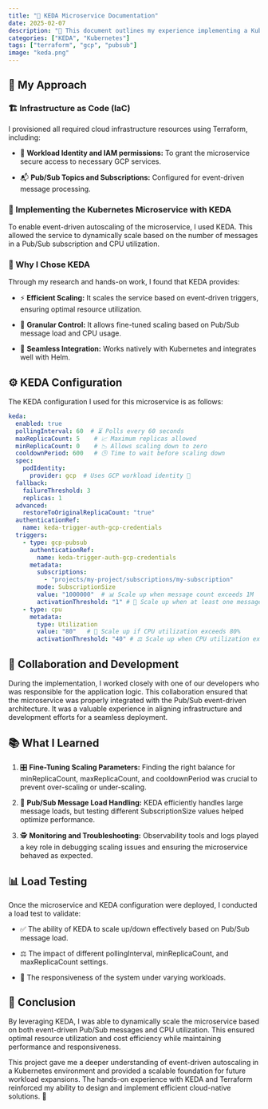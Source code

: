 ```yaml
---
title: "🚀 KEDA Microservice Documentation"
date: 2025-02-07
description: "📌 This document outlines my experience implementing a Kubernetes microservice using KEDA (Kubernetes Event-Driven Autoscaling) to scale based on Pub/Sub messages. The focus is on how KEDA enables efficient scaling of workloads in response to event-driven triggers and the key lessons I learned along the way."
categories: ["KEDA", "Kubernetes"]
tags: ["terraform", "gcp", "pubsub"]
image: "keda.png"
---
```


## 🔧 My Approach

### 🏗 Infrastructure as Code (IaC)

I provisioned all required cloud infrastructure resources using Terraform, including:

- 🔑 **Workload Identity and IAM permissions:** To grant the microservice secure access to necessary GCP services.

- 📬 **Pub/Sub Topics and Subscriptions:** Configured for event-driven message processing.

### 🚀 Implementing the Kubernetes Microservice with KEDA

To enable event-driven autoscaling of the microservice, I used KEDA. This allowed the service to dynamically scale based on the number of messages in a Pub/Sub subscription and CPU utilization.

### 🤔 Why I Chose KEDA

Through my research and hands-on work, I found that KEDA provides:

- ⚡ **Efficient Scaling:** It scales the service based on event-driven triggers, ensuring optimal resource utilization.

- 🎯 **Granular Control:** It allows fine-tuned scaling based on Pub/Sub message load and CPU usage.

- 🔗 **Seamless Integration:** Works natively with Kubernetes and integrates well with Helm.

## ⚙️ KEDA Configuration

The KEDA configuration I used for this microservice is as follows:

```yaml
keda:
  enabled: true
  pollingInterval: 60  # ⏳ Polls every 60 seconds
  maxReplicaCount: 5    # 📈 Maximum replicas allowed
  minReplicaCount: 0    # 📉 Allows scaling down to zero
  cooldownPeriod: 600   # 🕒 Time to wait before scaling down
  spec:
    podIdentity:
      provider: gcp  # Uses GCP workload identity 🔐
  fallback:
    failureThreshold: 3
    replicas: 1
  advanced:
    restoreToOriginalReplicaCount: "true"
  authenticationRef:
    name: keda-trigger-auth-gcp-credentials
  triggers:
    - type: gcp-pubsub
      authenticationRef:
        name: keda-trigger-auth-gcp-credentials
      metadata:
        subscriptions:
          - "projects/my-project/subscriptions/my-subscription"
        mode: SubscriptionSize
        value: "1000000"  # 📊 Scale up when message count exceeds 1M
        activationThreshold: "1" # 🔄 Scale up when at least one message is present
    - type: cpu
      metadata:
        type: Utilization
        value: "80"   # 🚀 Scale up if CPU utilization exceeds 80%
        activationThreshold: "40" # ⚖️ Scale up when CPU utilization exceeds 40%
```

## 🤝 Collaboration and Development

During the implementation, I worked closely with one of our developers who was responsible for the application logic. This collaboration ensured that the microservice was properly integrated with the Pub/Sub event-driven architecture. It was a valuable experience in aligning infrastructure and development efforts for a seamless deployment.

## 📚 What I Learned

1. 🎛 **Fine-Tuning Scaling Parameters:** Finding the right balance for minReplicaCount, maxReplicaCount, and cooldownPeriod was crucial to prevent over-scaling or under-scaling.

2. 📡 **Pub/Sub Message Load Handling:** KEDA efficiently handles large message loads, but testing different SubscriptionSize values helped optimize performance.

3. 🕵️ **Monitoring and Troubleshooting:** Observability tools and logs played a key role in debugging scaling issues and ensuring the microservice behaved as expected.

## 📊 Load Testing

Once the microservice and KEDA configuration were deployed, I conducted a load test to validate:

- ✅ The ability of KEDA to scale up/down effectively based on Pub/Sub message load.

- ⚖️ The impact of different pollingInterval, minReplicaCount, and maxReplicaCount settings.

- 🚦 The responsiveness of the system under varying workloads.

## 🏁 Conclusion

By leveraging KEDA, I was able to dynamically scale the microservice based on both event-driven Pub/Sub messages and CPU utilization. This ensured optimal resource utilization and cost efficiency while maintaining performance and responsiveness.

This project gave me a deeper understanding of event-driven autoscaling in a Kubernetes environment and provided a scalable foundation for future workload expansions. The hands-on experience with KEDA and Terraform reinforced my ability to design and implement efficient cloud-native solutions. 🚀
